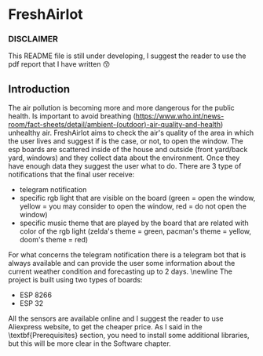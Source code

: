 # FreshAirIot
### DISCLAIMER
This README file is still under developing, I suggest the reader to use the pdf report that I have written 😙

## Introduction
The air pollution is becoming more and more dangerous for the public health. Is important to avoid breathing (https://www.who.int/news-room/fact-sheets/detail/ambient-(outdoor)-air-quality-and-health) unhealthy air. FreshAirIot aims to check the air's quality of the area in which the user lives and suggest if is the case, or not, to open the window. The esp boards are scattered inside of the house and outside (front yard/back yard, windows) and they collect data about the environment. Once they have enough data they suggest the user what to do. There are 3 type of notifications that the final user receive:
- telegram notification
- specific rgb light that are visible on the board (green = open the window, yellow = you may consider to open the window, red = do not open the window)
- specific music theme that are played by the board that are related with color of the rgb light (zelda's theme = green, pacman's theme = yellow, doom's theme = red)

For what concerns the telegram notification there is a telegram bot that is always available and can provide the user some information about the current weather condition and forecasting up to 2 days. \newline
The project is built using two types of boards:
- ESP 8266
- ESP 32

All the sensors are available online and I suggest the reader to use Aliexpress website, to get the cheaper price. As I said in the \textbf{Prerequisites} section, you need to install some additional libraries, but this will be more clear in the Software chapter.
